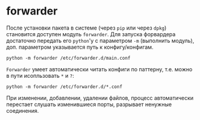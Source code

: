 forwarder
===========================================

После установки пакета в системе (через `pip` или через `dpkg`) становится доступен модуль `forwarder`.
Для запуска форвардера достаточно передать его `python`'у с параметром `-m` (выполнить модуль), доп. параметром указывается путь к конфигу/конфигам.

```
python -m forwarder /etc/forwarder.d/main.conf
```

`Forwarder` умеет автоматически читать конфиги по паттерну, т.е. можно в пути исопльзовать `*` и `?`:

```
python -m forwarder /etc/forwarder.d/*.conf
```

При изменении, добавлении, удалении файлов, процесс автоматически перестает слушать изменившиеся порты, разрывает ненужные соединения.
